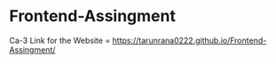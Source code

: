 # Frontend-Assingment
Ca-3
Link for the Website = https://tarunrana0222.github.io/Frontend-Assingment/
